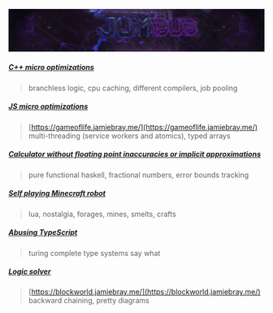 ![](https://raw.githubusercontent.com/Jumbub/jumbub/main/jumbub_dark.jpg)

##### [C++ micro optimizations](https://github.com/Jumbub/game-of-life-cpp)

> branchless logic, cpu caching, different compilers, job pooling

##### [JS micro optimizations](https://github.com/Jumbub/game-of-life-js)

> [https://gameoflife.jamiebray.me/](https://gameoflife.jamiebray.me/)</br>
> multi-threading (service workers and atomics), typed arrays

##### [Calculator without floating point inaccuracies or implicit approximations](https://github.com/Jumbub/do-math-right)

> pure functional haskell, fractional numbers, error bounds tracking

##### [Self playing Minecraft robot](https://github.com/Jumbub/replicating-robots/tree/master)

> lua, nostalgia, forages, mines, smelts, crafts

##### [Abusing TypeScript](https://github.com/Jumbub/abusing-typescript)

> turing complete type systems say what

##### [Logic solver](https://github.com/Jumbub/block-world)

> [https://blockworld.jamiebray.me/](https://blockworld.jamiebray.me/)</br>
> backward chaining, pretty diagrams
